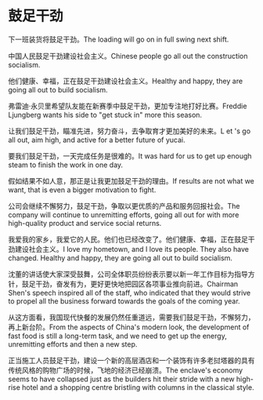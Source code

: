 # 鼓足干劲

<p><span class="chinese">下一班装货将鼓足干劲。</span><span class="english">The loading will go on in full swing next shift.</span></p>

<p><span class="chinese">中国人民鼓足干劲建设社会主义。</span><span class="english">Chinese people go all out the construction socialism.</span></p>

<p><span class="chinese">他们健康、幸福，正在鼓足干劲建设社会主义。</span><span class="english">Healthy and happy, they are going all out to build socialism.</span></p>

<p><span class="chinese">弗雷迪·永贝里希望队友能在新赛季中鼓足干劲，更加专注地打好比赛。</span><span class="english">Freddie Ljungberg wants his side to "get stuck in" more this season.</span></p>

<p><span class="chinese">让我们鼓足干劲，瞄准先进，努力奋斗，去争取育才更加美好的未来。</span><span class="english">L et 's go all out, aim high, and active for a better future of yucai.</span></p>

<p><span class="chinese">要我们鼓足干劲，一天完成任务是很难的。</span><span class="english">It was hard for us to get up enough steam to finish the work in one day.</span></p>

<p><span class="chinese">假如结果不如人意，那正是让我更加鼓足干劲的理由。</span><span class="english">If results are not what we want, that is even a bigger motivation to fight.</span></p>

<p><span class="chinese">公司会继续不懈努力，鼓足干劲，争取以更优质的产品和服务回报社会。</span><span class="english">The company will continue to unremitting efforts, going all out for with more high-quality product and service social returns.</span></p>

<p><span class="chinese">我爱我的家乡，我爱它的人民。他们也已经改变了。他们健康、幸福，正在鼓足干劲建设社会主义。</span><span class="english">I love my hometown, and I love its people. They also have changed. Healthy and happy, they are going all out to build socialism.</span></p>

<p><span class="chinese">沈董的讲话使大家深受鼓舞，公司全体职员纷纷表示要以新一年工作目标为指导方针，鼓足干劲，奋发有为，更好更快地把园区各项事业推向前进。</span><span class="english">Chairman Shen's speech inspired all of the staff, who indicated that they would strive to propel all the business forward towards the goals of the coming year.</span></p>

<p><span class="chinese">从这方面看，我国现代快餐的发展仍然任重道远，需要我们鼓足干劲，不懈努力，再上新台阶。</span><span class="english">From the aspects of China's modern look, the development of fast food is still a long-term task, and we need to get up the energy, unremitting efforts and then a new step.</span></p>

<p><span class="chinese">正当施工人员鼓足干劲，建设一个新的高层酒店和一个装饰有许多老挝塔器的具有传统风格的购物广场的时候，飞地的经济已经崩溃。</span><span class="english">The enclave's economy seems to have collapsed just as the builders hit their stride with a new high-rise hotel and a shopping centre bristling with columns in the classical style.</span></p>

